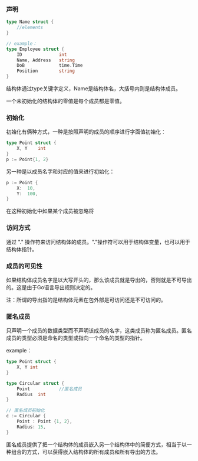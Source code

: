 ### 声明

```go
type Name struct {
    //elements
}

// example：
type Employee struct {
    ID				int
    Name, Address	string
    DoB				time.Time
    Position		string
}
```

结构体通过type关键字定义，Name是结构体名，大括号内则是结构体成员。

一个未初始化的结构体的零值是每个成员都是零值。





### 初始化

初始化有俩种方式，一种是按照声明的成员的顺序进行字面值初始化：

```go
type Point struct {
    X, Y	int
}
p := Point{1, 2}
```

另一种是以成员名字和对应的值来进行初始化：

```go
p := Point {
    X:	10,
    Y:	100,
}
```

在这种初始化中如果某个成员被忽略将





### 访问方式

通过 "." 操作符来访问结构体的成员。"."操作符可以用于结构体变量，也可以用于结构体指针。





### 成员的可见性

如果结构体成员名字是以大写开头的，那么该成员就是导出的，否则就是不可导出的。这是由于Go语言导出规则决定的。

注：所谓的导出指的是结构体元素在包外部是可访问还是不可访问的。





### 匿名成员

只声明一个成员的数据类型而不声明该成员的名字，这类成员称为匿名成员。匿名成员的类型必须是命名的类型或指向一个命名的类型的指针。

example：

```go
type Point struct {
    X, Y int
}

type Circular struct {
    Point			//匿名成员
    Radius	int
}

// 匿名成员初始化
c := Circular {
    Point : Point {1, 2},
    Radius: 15,
}
```

匿名成员提供了把一个结构体的成员嵌入另一个结构体中的简便方式，相当于以一种组合的方式，可以获得嵌入结构体的所有成员和所有导出的方法。





